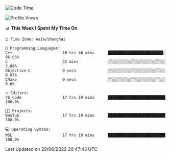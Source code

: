 <!--START_SECTION:waka-->
![Code Time](http://img.shields.io/badge/Code%20Time-152%20hrs%2018%20mins-blue)

![Profile Views](http://img.shields.io/badge/Profile%20Views-0-blue)

📊 **This Week I Spent My Time On** 

```text
⌚︎ Time Zone: Asia/Shanghai

💬 Programming Languages: 
C++                      16 hrs 46 mins      ████████████████████████░   96.85% 
C                        32 mins             ░░░░░░░░░░░░░░░░░░░░░░░░░   3.08% 
Objective-C              0 secs              ░░░░░░░░░░░░░░░░░░░░░░░░░   0.07% 
CMake                    0 secs              ░░░░░░░░░░░░░░░░░░░░░░░░░   0.0%

🔥 Editors: 
VS Code                  17 hrs 19 mins      █████████████████████████   100.0%

🐱‍💻 Projects: 
BusTub                   17 hrs 19 mins      █████████████████████████   100.0%

💻 Operating System: 
WSL                      17 hrs 19 mins      █████████████████████████   100.0%

```


 Last Updated on 29/06/2022 20:47:43 UTC
<!--END_SECTION:waka-->